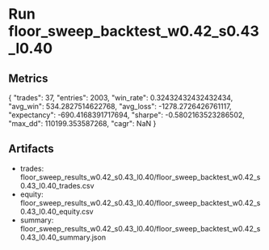 # Run floor_sweep_backtest_w0.42_s0.43_l0.40

## Metrics
{
  "trades": 37,
  "entries": 2003,
  "win_rate": 0.32432432432432434,
  "avg_win": 534.2827514622768,
  "avg_loss": -1278.2726426761117,
  "expectancy": -690.4168391717694,
  "sharpe": -0.5802163523286502,
  "max_dd": 110199.353587268,
  "cagr": NaN
}

## Artifacts
- trades: floor_sweep_results_w0.42_s0.43_l0.40/floor_sweep_backtest_w0.42_s0.43_l0.40_trades.csv
- equity: floor_sweep_results_w0.42_s0.43_l0.40/floor_sweep_backtest_w0.42_s0.43_l0.40_equity.csv
- summary: floor_sweep_results_w0.42_s0.43_l0.40/floor_sweep_backtest_w0.42_s0.43_l0.40_summary.json